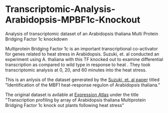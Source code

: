 # Transcriptomic-Analysis-Arabidopsis-MPBF1c-Knockout

Analysis of transcriptomic dataset of an Arabidopsis thaliana Multi Protein Bridging Factor 1c knockdown

Multiprotein Bridging Factor 1c is an important transcriptional co-activator for genes related to heat stress in Arabidopsis. Suzuki, et. al conducted an  experiment using A. thaliana with this TF knocked out to examine differential transcription as compared to wild type in response to heat . They took transcriptomic analysis at 0, 20, and 60 minutes into the heat stress.

This is an anlysis of the dataset generated by the [Suzuki, et. al paper](https://europepmc.org/article/MED/21457365) titled "Identification of the MBF1 heat-response regulon of Arabidopsis thaliana."

The original dataset is avilable at [Expression Atlas](https://www.ebi.ac.uk/gxa/experiments/E-MEXP-2760/Downloads) under the title "Transcription profiling by array of Arabidopsis thaliana Multiprotein Bridging Factor 1c knock out plants following heat stress"
